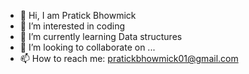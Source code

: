 - 👋 Hi, I am Pratick Bhowmick
- 👀 I’m interested in coding
- 🌱 I’m currently learning Data structures
- 💞️ I’m looking to collaborate on ...
- 📫 How to reach me: pratickbhowmick01@gmail.com

<!---
PratickBhowmick01/PratickBhowmick01 is a ✨ special ✨ repository because its `README.md` (this file) appears on your GitHub profile.
You can click the Preview link to take a look at your changes.
--->
